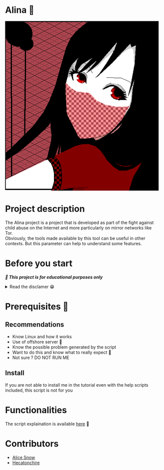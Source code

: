 # Alina 🎀
<img src="./.github/logo.png">

# Project description
The Alina project is a project that is developed as part of the fight against child abuse on the Internet and more particularly on mirror networks like Tor.<br>
Obviously, the tools made available by this tool can be useful in other contexts. But this parameter can help to understand some features.

# Before you start

***📍 This project is for educational purposes only***

<details>
<summary>Read the disclamer 😁</summary>

## In case the script is used for its related functionality with an agreement:
- Legal: `YES`
- Not responsible for damage caused by the software: 
  - Alina developers: `NO`
  - You: `YES`
### The borderline schema
```
                |
                |
    LEGAL       |     Illegal
                |
            XX  |
             ^  |
             |
            you
```

## In case the script is used for its associated functionality without an agreement:
- Legal: `NO` *DO NOT DO THIS*
- Not responsible for damage caused by the software: 
  - Alina developers: `NO`
  - You: `YES`
### The borderline schema
```
                |
                |
    LEGAL       |     Illegal
                |
                | XX
                |  ^
                   |
                  you
```

## In case the script is used for its real purpose:
- Legal: `NO, not even in a dream` *DO NOT DO THIS*
- Not responsible for damage caused by the software: 
  - Alina developers: `NO`
  - You: `YES` (GOOD LUCK)
### The borderline schema
```
                |                  STYX       DEVIL EMPIRE
                |                   ||
    LEGAL       |     Illegal      SS
                |                   ||
                |                    SS        XX
                |                   ||         ^
                                               |      
                                              you
```
**DON'T PLAY WITH THE DEVIL** 🧨

## Conclusion
I think you got the message. Otherwise, just don't

</details>

# Prerequisites 🐙
## Recommendations
- Know Linux and how it works
- Use of offshore server 🔮
- Know the possible problem generated by the script
- Want to do this and know what to really expect 🎉
- Not sure ? DO NOT RUN ME


## Install
If you are not able to install me in the tutorial even with the help scripts included, this script is not for you

# Functionalities
The script explaination is available [here](https://github.com/Sn0wAlice/Alina/wiki/) 🐰

# Contributors
- [Alice Snow](https://github.com/Sn0wAlice)
- [Hecatonchire](https://github.com/hecarch)
